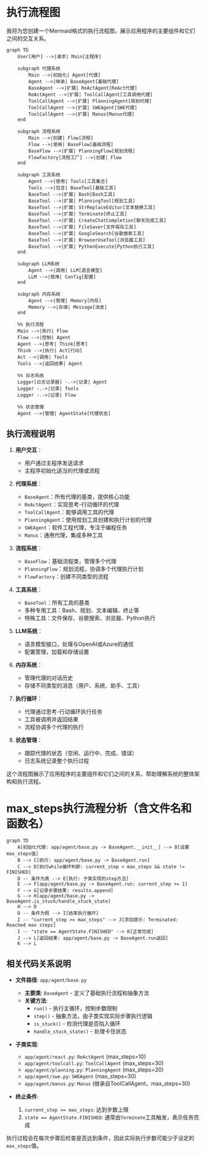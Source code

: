 # 执行流程图

我将为您创建一个Mermaid格式的执行流程图，展示应用程序的主要组件和它们之间的交互关系。

```mermaid
graph TD
    User[用户] -->|请求| Main[主程序]
    
    subgraph 代理系统
        Main -->|初始化| Agent[代理]
        Agent -->|继承| BaseAgent[基础代理]
        BaseAgent -->|扩展| ReActAgent[ReAct代理]
        ReActAgent -->|扩展| ToolCallAgent[工具调用代理]
        ToolCallAgent -->|扩展| PlanningAgent[规划代理]
        ToolCallAgent -->|扩展| SWEAgent[SWE代理]
        ToolCallAgent -->|扩展| Manus[Manus代理]
    end
    
    subgraph 流程系统
        Main -->|创建| Flow[流程]
        Flow -->|使用| BaseFlow[基础流程]
        BaseFlow -->|扩展| PlanningFlow[规划流程]
        FlowFactory[流程工厂] -->|创建| Flow
    end
    
    subgraph 工具系统
        Agent -->|使用| Tools[工具集合]
        Tools -->|包含| BaseTool[基础工具]
        BaseTool -->|扩展| Bash[Bash工具]
        BaseTool -->|扩展| PlanningTool[规划工具]
        BaseTool -->|扩展| StrReplaceEditor[文本替换工具]
        BaseTool -->|扩展| Terminate[终止工具]
        BaseTool -->|扩展| CreateChatCompletion[聊天完成工具]
        BaseTool -->|扩展| FileSaver[文件保存工具]
        BaseTool -->|扩展| GoogleSearch[谷歌搜索工具]
        BaseTool -->|扩展| BrowserUseTool[浏览器工具]
        BaseTool -->|扩展| PythonExecute[Python执行工具]
    end
    
    subgraph LLM系统
        Agent -->|调用| LLM[语言模型]
        LLM -->|使用| Config[配置]
    end
    
    subgraph 内存系统
        Agent -->|管理| Memory[内存]
        Memory -->|存储| Message[消息]
    end
    
    %% 执行流程
    Main -->|执行| Flow
    Flow -->|控制| Agent
    Agent -->|思考| Think[思考]
    Think -->|执行| Act[行动]
    Act -->|调用| Tools
    Tools -->|返回结果| Agent
    
    %% 日志系统
    Logger[日志记录器] -.->|记录| Agent
    Logger -.->|记录| Tools
    Logger -.->|记录| Flow
    
    %% 状态管理
    Agent -->|管理| AgentState[代理状态]
```

## 执行流程说明

1. **用户交互**：
   - 用户通过主程序发送请求
   - 主程序初始化适当的代理或流程

2. **代理系统**：
   - `BaseAgent`：所有代理的基类，提供核心功能
   - `ReActAgent`：实现思考-行动循环的代理
   - `ToolCallAgent`：能够调用工具的代理
   - `PlanningAgent`：使用规划工具创建和执行计划的代理
   - `SWEAgent`：软件工程代理，专注于编程任务
   - `Manus`：通用代理，集成多种工具

3. **流程系统**：
   - `BaseFlow`：基础流程类，管理多个代理
   - `PlanningFlow`：规划流程，协调多个代理执行计划
   - `FlowFactory`：创建不同类型的流程

4. **工具系统**：
   - `BaseTool`：所有工具的基类
   - 多种专用工具：Bash、规划、文本编辑、终止等
   - 特殊工具：文件保存、谷歌搜索、浏览器、Python执行

5. **LLM系统**：
   - 语言模型接口，处理与OpenAI或Azure的通信
   - 配置管理，加载和存储设置

6. **内存系统**：
   - 管理代理的对话历史
   - 存储不同类型的消息（用户、系统、助手、工具）

7. **执行循环**：
   - 代理通过思考-行动循环执行任务
   - 工具被调用并返回结果
   - 流程协调多个代理的执行

8. **状态管理**：
   - 跟踪代理的状态（空闲、运行中、完成、错误）
   - 日志系统记录整个执行过程

这个流程图展示了应用程序的主要组件和它们之间的关系，帮助理解系统的整体架构和执行流程。



# max_steps执行流程分析（含文件名和函数名）

```mermaid
graph TD
    A[初始化代理: app/agent/base.py -> BaseAgent.__init__] --> B[设置max_steps值]
    B --> C[执行: app/agent/base.py -> BaseAgent.run]
    C --> D[执行while循环判断: current_step < max_steps && state != FINISHED]
    D -- 条件为真 --> E[执行: 子类实现的step方法]
    E --> F[app/agent/base.py -> BaseAgent.run: current_step += 1]
    F --> G[记录步骤结果: results.append]
    G --> H[app/agent/base.py -> BaseAgent.is_stuck/handle_stuck_state]
    H --> D
    D -- 条件为假 --> I[结束执行循环]
    I -- "current_step >= max_steps" --> J[添加提示: Terminated: Reached max steps]
    I -- "state == AgentState.FINISHED" --> K[正常完成]
    J --> L[返回结果: app/agent/base.py -> BaseAgent.run返回]
    K --> L
```

## 相关代码关系说明

- **文件路径**: `app/agent/base.py`
  - **主要类**: `BaseAgent` - 定义了基础执行流程和抽象方法
  - **关键方法**: 
    - `run()` - 执行主循环，控制步数限制
    - `step()` - 抽象方法，由子类实现实际步骤执行逻辑
    - `is_stuck()` - 检测代理是否陷入循环
    - `handle_stuck_state()` - 处理卡住状态

- **子类实现**:
  - `app/agent/react.py`: `ReActAgent` (max_steps=10)
  - `app/agent/toolcall.py`: `ToolCallAgent` (max_steps=30)
  - `app/agent/planning.py`: `PlanningAgent` (max_steps=20)
  - `app/agent/swe.py`: `SWEAgent` (max_steps=30)
  - `app/agent/manus.py`: `Manus` (继承自ToolCallAgent，max_steps=30)

- **终止条件**:
  1. `current_step >= max_steps`: 达到步数上限
  2. `state == AgentState.FINISHED`: 通常由`Terminate`工具触发，表示任务完成

执行过程会在每次步骤后检查是否达到条件，因此实际执行步数可能少于设定的`max_steps`值。
